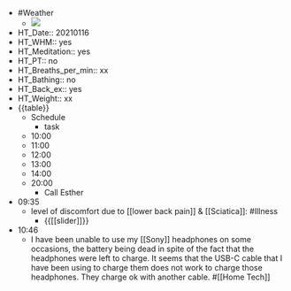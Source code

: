 - #Weather
    - ![](https://firebasestorage.googleapis.com/v0/b/firescript-577a2.appspot.com/o/imgs%2Fapp%2FDavidsroam%2FFsxgCB8sXS.png?alt=media&token=f3af15db-de01-44de-9cc9-6155d8031a6f)
- HT_Date:: 20210116
- HT_WHM:: yes
- HT_Meditation:: yes
- HT_PT:: no
- HT_Breaths_per_min:: xx 
- HT_Bathing:: no 
- HT_Back_ex:: yes
- HT_Weight:: xx
- {{table}} 
    - Schedule 
        - task
    - 10:00 
    - 11:00 
    - 12:00
    - 13:00
    - 14:00 
    - 20:00
        - Call Esther
- 09:35
    - level of discomfort due to [[lower back pain]] & [[Sciatica]]: #Illness
        - {{[[slider]]}}
- 10:46
    - I have been unable to use my [[Sony]] headphones on some occasions, the battery being dead in spite of the fact that the headphones were left to charge. It seems that the USB-C cable that I have been using to charge them does not work to charge those headphones. They charge ok with another cable. #[[Home Tech]]
